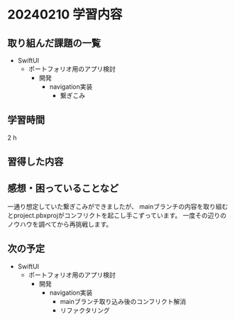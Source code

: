 # 20240210 学習内容

## 取り組んだ課題の一覧

- SwiftUI
  - ポートフォリオ用のアプリ検討
    - 開発
      - navigation実装
        - 繋ぎこみ

## 学習時間

2 h

## 習得した内容

## 感想・困っていることなど

一通り想定していた繋ぎこみができましたが、
mainブランチの内容を取り組むとproject.pbxprojがコンフリクトを起こし手こずっています。
一度その辺りのノウハウを調べてから再挑戦します。

## 次の予定

- SwiftUI
  - ポートフォリオ用のアプリ検討
    - 開発
      - navigation実装
        - mainブランチ取り込み後のコンフリクト解消
        - リファクタリング
